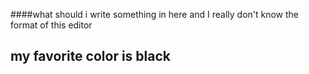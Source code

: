 ####what should i write something in here
and I really don't know the format of this editor

## my favorite color is black
